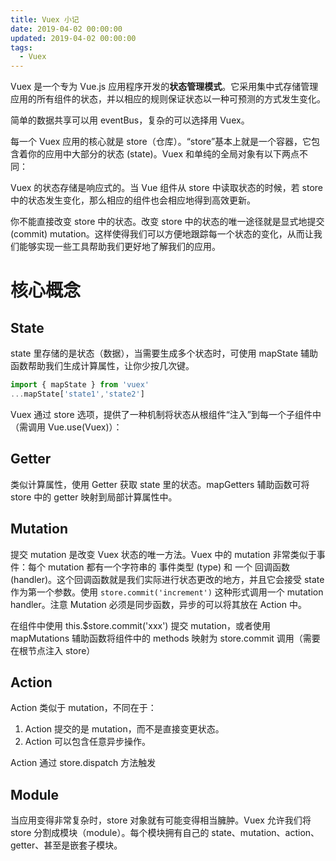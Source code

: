 ```yaml
---
title: Vuex 小记
date: 2019-04-02 00:00:00
updated: 2019-04-02 00:00:00
tags:
  - Vuex
---
```


Vuex 是一个专为 Vue.js 应用程序开发的**状态管理模式**。它采用集中式存储管理应用的所有组件的状态，并以相应的规则保证状态以一种可预测的方式发生变化。

<!-- more -->

简单的数据共享可以用 eventBus，复杂的可以选择用 Vuex。

每一个 Vuex 应用的核心就是 store（仓库）。“store”基本上就是一个容器，它包含着你的应用中大部分的状态 (state)。Vuex 和单纯的全局对象有以下两点不同：

Vuex 的状态存储是响应式的。当 Vue 组件从 store 中读取状态的时候，若 store 中的状态发生变化，那么相应的组件也会相应地得到高效更新。

你不能直接改变 store 中的状态。改变 store 中的状态的唯一途径就是显式地提交 (commit) mutation。这样使得我们可以方便地跟踪每一个状态的变化，从而让我们能够实现一些工具帮助我们更好地了解我们的应用。

# 核心概念

## State

state 里存储的是状态（数据），当需要生成多个状态时，可使用 mapState 辅助函数帮助我们生成计算属性，让你少按几次键。

```javascript
import { mapState } from 'vuex'
...mapState['state1','state2']
```

Vuex 通过 store 选项，提供了一种机制将状态从根组件“注入”到每一个子组件中（需调用 Vue.use(Vuex)）：

## Getter

类似计算属性，使用 Getter 获取 state 里的状态。mapGetters 辅助函数可将 store 中的 getter 映射到局部计算属性中。

## Mutation

提交 mutation 是改变 Vuex 状态的唯一方法。Vuex 中的 mutation 非常类似于事件：每个 mutation 都有一个字符串的 事件类型 (type) 和 一个 回调函数 (handler)。这个回调函数就是我们实际进行状态更改的地方，并且它会接受 state 作为第一个参数。使用 `store.commit('increment')` 这种形式调用一个 mutation handler。注意 Mutation 必须是同步函数，异步的可以将其放在 Action 中。

在组件中使用 this.$store.commit('xxx') 提交 mutation，或者使用 mapMutations 辅助函数将组件中的 methods 映射为 store.commit 调用（需要在根节点注入 store）

## Action

Action 类似于 mutation，不同在于：

1. Action 提交的是 mutation，而不是直接变更状态。
2. Action 可以包含任意异步操作。

Action 通过 store.dispatch 方法触发

## Module

当应用变得非常复杂时，store 对象就有可能变得相当臃肿。Vuex 允许我们将 store 分割成模块（module）。每个模块拥有自己的 state、mutation、action、getter、甚至是嵌套子模块。
